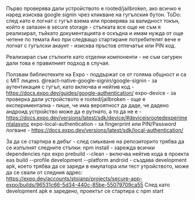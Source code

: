 

Първо проверява дали устройството е rooted/jailbroken, ако всичко е наред изисква google signin чрез кликване на гугълския бутон.
ToDo: след като е логнат с гугъл взема или проверява за валидност токън, който е запазен в secure storage - стъпката все още не съм я реализирал, тъйкато документацията е оскъдна и имам нужда от още четене по темата
Ако при следващо стартиране потребителят вече е логнат с гугълски акаунт - изисква пръстов отпечатък или PIN код.

Реализирал съм стъпките като отделни компоненти - не съм сигурен дали това е правилният подход в случая.

Ползвам библиотеките на Expo - поддържат се от голяма общност и са с MIT лиценз.
@react-native-google-signin/google-signin - за аутентикация с гугъл, като включва и нейтив код - https://docs.expo.dev/guides/google-authentication/
expo-device - за проверка дали устройството е rooted/jailbroken - още е експериментална - пише, че има вероятност да даде, че дадено андроид устройство може да е рутнато, а то да не е - https://docs.expo.dev/versions/latest/sdk/device/#deviceisrootedexperimentalasync
expo-local-authentication - за fingerprint или PIN/Password логване - https://docs.expo.dev/versions/latest/sdk/local-authentication/

За да се стартира в дебъг - след смъкване на репозиторито трябва да се изпълнят следните стъпки:
npm install - зарежда всички dependencies
npx expo prebuild --clean - включва нейтив кода в проекта
eas build --profile development --platform android - създава development apk, което трябва да се зареди в емулатора или тест утройството, може да се свали от следния адрес: https://expo.dev/accounts/stoianp/projects/secure-app-expo/builds/96531c66-5d34-440c-85be-55079709ca55
След като development apk е заредено, проектът се стартира с
npm start